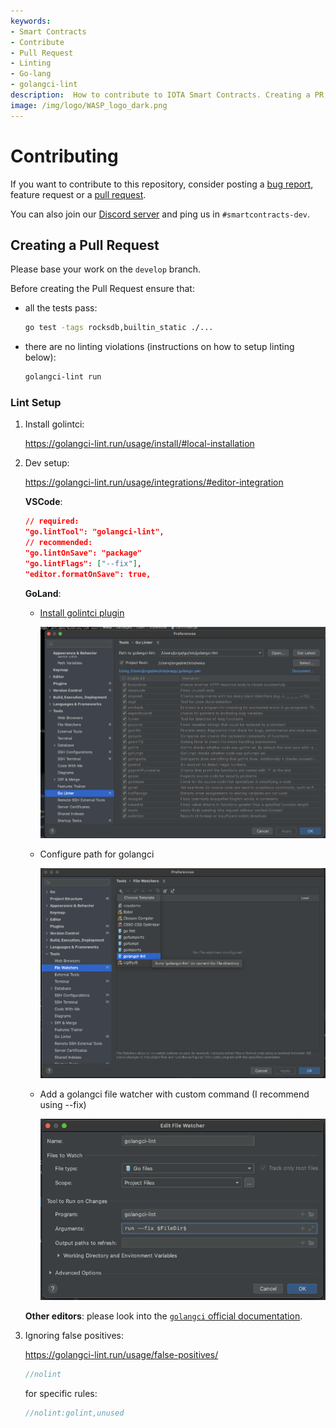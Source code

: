 ```yaml
---
keywords:
- Smart Contracts
- Contribute
- Pull Request
- Linting
- Go-lang
- golangci-lint
description:  How to contribute to IOTA Smart Contracts. Creating a PR, setting up golangci-lint.  
image: /img/logo/WASP_logo_dark.png
---
```


# Contributing

If you want to contribute to this repository, consider posting a [bug report](https://github.com/iotaledger/wasp/issues/new-issue), feature request or a [pull request](https://github.com/iotaledger/wasp/pulls/).

You can also join our [Discord server](https://discord.iota.org/) and ping us
in `#smartcontracts-dev`.

## Creating a Pull Request

Please base your work on the `develop` branch.

Before creating the Pull Request ensure that:

- all the tests pass:

    ```bash
    go test -tags rocksdb,builtin_static ./...
    ```

- there are no linting violations (instructions on how to setup linting below):

    ```bash
    golangci-lint run
    ```

### Lint Setup

1. Install golintci:

    https://golangci-lint.run/usage/install/#local-installation

2. Dev setup:

    https://golangci-lint.run/usage/integrations/#editor-integration

    **VSCode**:

    ```json
    // required:
    "go.lintTool": "golangci-lint",
    // recommended:
    "go.lintOnSave": "package"
    "go.lintFlags": ["--fix"],
    "editor.formatOnSave": true,
    ```

    **GoLand**:

    - [Install golintci plugin](https://plugins.jetbrains.com/plugin/12496-go-linter)

        ![Install golintci plugin](../static/img/contributing/golintci-goland-1.png)

    - Configure path for golangci

        ![Configure path for golangci](../static/img/contributing/golintci-goland-2.png)

    - Add a golangci file watcher with custom command (I recommend using --fix)

        ![Add a golangci file watcher with custom command](../static/img/contributing/golintci-goland-3.png)

    **Other editors**: please look into the [`golangci` official documentation](https://github.com/golangci/golangci-lint).

3. Ignoring false positives:

    https://golangci-lint.run/usage/false-positives/

    ```go
    //nolint
    ```

    for specific rules:

    ```go
    //nolint:golint,unused
    ```

